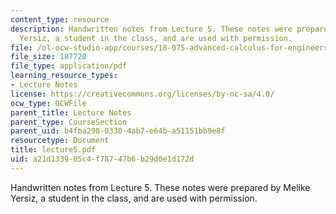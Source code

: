 ```yaml
---
content_type: resource
description: Handwritten notes from Lecture 5. These notes were prepared by Melike
  Yersiz, a student in the class, and are used with permission.
file: /ol-ocw-studio-app/courses/18-075-advanced-calculus-for-engineers-fall-2004/a21d133905c4f78747b6b29d0e1d172d_lecture5.pdf
file_size: 187720
file_type: application/pdf
learning_resource_types:
- Lecture Notes
license: https://creativecommons.org/licenses/by-nc-sa/4.0/
ocw_type: OCWFile
parent_title: Lecture Notes
parent_type: CourseSection
parent_uid: b4fba298-0330-4ab7-e64b-a51151bb9e8f
resourcetype: Document
title: lecture5.pdf
uid: a21d1339-05c4-f787-47b6-b29d0e1d172d
---
```

Handwritten notes from Lecture 5. These notes were prepared by Melike Yersiz, a student in the class, and are used with permission.